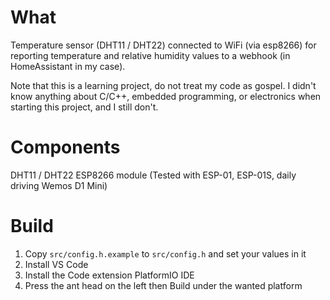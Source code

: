 # What

Temperature sensor (DHT11 / DHT22) connected to WiFi (via esp8266) for reporting temperature and relative humidity values to a webhook (in HomeAssistant in my case).

Note that this is a learning project, do not treat my code as gospel. I didn't know anything about C/C++, embedded programming, or electronics when starting this project, and I still don't.

# Components
DHT11 / DHT22
ESP8266 module (Tested with ESP-01, ESP-01S, daily driving Wemos D1 Mini)

# Build
1. Copy `src/config.h.example` to `src/config.h` and set your values in it
2. Install VS Code
3. Install the Code extension PlatformIO IDE
4. Press the ant head on the left then Build under the wanted platform
